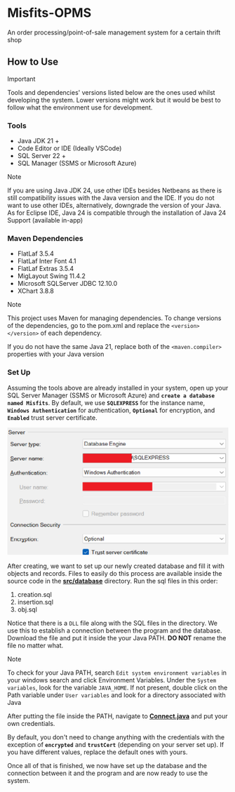 # Misfits-OPMS

An order processing/point-of-sale management system for a certain thrift shop

## How to Use

> [!IMPORTANT]
> Tools and dependencies' versions listed below are the ones used whilst developing the system. Lower versions might work but it would be best to follow what the environment use for development.

### Tools
- Java JDK 21 +
- Code Editor or IDE (Ideally VSCode)
- SQL Server 22 +
- SQL Manager (SSMS or Microsoft Azure)

> [!NOTE]
> If you are using Java JDK 24, use other IDEs besides Netbeans as there is still compatibility issues with the Java version and the IDE. If you do not want to use other IDEs, alternatively, downgrade the version of your Java. As for Eclipse IDE, Java 24 is compatible through the installation of Java 24 Support (available in-app)

### Maven Dependencies
- FlatLaf 3.5.4
- FlatLaf Inter Font 4.1
- FlatLaf Extras 3.5.4
- MigLayout Swing 11.4.2
- Microsoft SQLServer JDBC 12.10.0
- XChart 3.8.8

> [!NOTE]
> This project uses Maven for managing dependencies. To change versions of the dependencies, go to the pom.xml and replace the `<version></version>` of each dependency.
>
> If you do not have the same Java 21, replace both of the `<maven.compiler>` properties with your Java version

### Set Up

Assuming the tools above are already installed in your system, open up your SQL Server Manager (SSMS or Microsoft Azure) and **`create a database named Misfits`**. By default, we use **`SQLEXPRESS`** for the instance name, **`Windows Authentication`** for authentication, **`Optional`** for encryption, and **`Enabled`** trust server certificate.

![A visual guide of the server set up](image.png)

After creating, we want to set up our newly created database and fill it with objects and records. Files to easily do this process are available inside the source code in the **[src/database](src/database/)** directory. Run the sql files in this order:

1. creation.sql
2. insertion.sql
3. obj.sql

Notice that there is a `DLL` file along with the SQL files in the directory. We use this to establish a connection between the program and the database. Download the file and put it inside the your Java PATH. **DO NOT** rename the file no matter what.

> [!NOTE]
> To check for your Java PATH, search `Edit system environment variables` in your windows search and click Environment Variables. Under the `System variables`, look for the variable `JAVA_HOME`. If not present, double click on the Path variable under `User variables` and look for a directory associated with Java

After putting the file inside the PATH, navigate to **[Connect.java](src/main/java/app/db/Connect.java)** and put your own credentials.

By default, you don't need to change anything with the credentials with the exception of **`encrypted`** and **`trustCert`** (depending on your server set up). If you have different values, replace the default ones with yours.

Once all of that is finished, we now have set up the database and the connection between it and the program and are now ready to use the system.